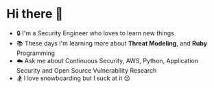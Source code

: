 # Hi there 👋

- :lock: I'm a Security Engineer who loves to learn new things.
- :books: These days I'm learning more about **Threat Modeling**, and **Ruby** Programming
- :cloud: Ask me about Continuous Security, AWS, Python, Application Security and Open Source Vulnerability Research
- :snowboarder: I love snowboarding but I suck at it :cry:
